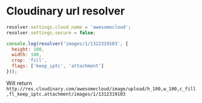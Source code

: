 # Cloudinary url resolver

```javascript
resolver.settings.cloud_name = 'awesomecloud';
resolver.settings.secure = false;

console.log(resolver('images/1/1312319103', {
  height: 100,
  width: 100,
  crop: 'fill',
  flags: ['keep_iptc', 'attachment']
}));
```

Will return `http://res.cloudinary.com/awesomecloud/image/upload/h_100,w_100,c_fill,fl_keep_iptc.attachment/images/1/1312319103`
